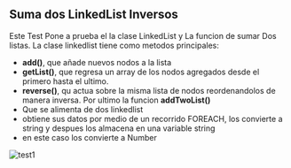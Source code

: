 ## Suma dos LinkedList Inversos

Este Test Pone a prueba el la clase LinkedList y La funcion de sumar Dos listas.
La clase linkedlist tiene como metodos principales:
- **add()**, que añade nuevos nodos a la lista
- **getList()**, que regresa un array de los nodos agregados desde el primero hasta el ultimo.
- **reverse()**, qu actua sobre la misma lista de nodos reordenandolos de manera inversa.
Por ultimo la funcion **addTwoList()**
- Que se alimenta de dos linkedlist
- obtiene sus datos por medio de un recorrido FOREACH, los convierte a string y despues los almacena en una variable string
- en este caso los convierte a Number

![test1](https://github.com/JEstebanSanti/ESDAT-JORGE-SANTI/assets/78988823/ca2ea70f-2c62-43c5-9d7b-73b95b697026)

